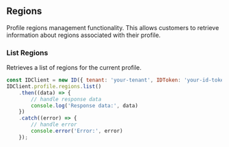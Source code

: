 ## Regions

Profile regions management functionality.
This allows customers to retrieve information about regions associated with their profile.

### List Regions

Retrieves a list of regions for the current profile.
```javascript
const IDClient = new ID({ tenant: 'your-tenant', IDToken: 'your-id-token', config: {} })
IDClient.profile.regions.list()
    .then((data) => {
        // handle response data
        console.log('Response data:', data)
    })
    .catch((error) => {
        // handle error
        console.error('Error:', error)
    });
```